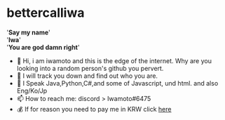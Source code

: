# bettercalliwa
'__Say my name__'  
'__Iwa__'  
'__You are god damn right__'  

- 👋 Hi, i am iwamoto and this is the edge of the internet. Why are you looking into a random person's github you pervert.
- 👀 I will track you down and find out who you are. 
- 🌱 I Speak Java,Python,C#,and some of Javascript, und html. and also Eng/Ko/Jp
- 📫 How to reach me: discord > Iwamoto#6475
- 💰 If for reason you need to pay me in KRW click [here](https://toss.me/iwamoto)
